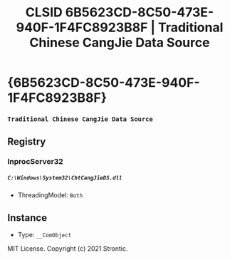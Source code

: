 ﻿---
title: "CLSID 6B5623CD-8C50-473E-940F-1F4FC8923B8F | Traditional Chinese CangJie Data Source"
excerpt: What is COM-Object CLSID 6B5623CD-8C50-473E-940F-1F4FC8923B8F?
---

# {6B5623CD-8C50-473E-940F-1F4FC8923B8F}

### `Traditional Chinese CangJie Data Source`

## Registry


### InprocServer32

##### `C:\Windows\System32\ChtCangJieDS.dll`
* ThreadingModel: `Both`

## Instance

* Type: `__ComObject`

MIT License. Copyright (c) 2021 Strontic.


